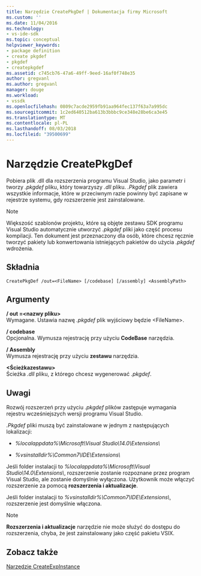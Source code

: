 ```yaml
---
title: Narzędzie CreatePkgDef | Dokumentacja firmy Microsoft
ms.custom: ''
ms.date: 11/04/2016
ms.technology:
- vs-ide-sdk
ms.topic: conceptual
helpviewer_keywords:
- package definition
- create pkgdef
- pkgdef
- createpkgdef
ms.assetid: c745cb76-47a6-49ff-9eed-16af0f748e35
author: gregvanl
ms.author: gregvanl
manager: douge
ms.workload:
- vssdk
ms.openlocfilehash: 0809c7acde2959fb91aa964fec137f63a7a995dc
ms.sourcegitcommit: 1c2ed640512ba613b3bbbc9ce348e28be6ca3e45
ms.translationtype: MT
ms.contentlocale: pl-PL
ms.lasthandoff: 08/03/2018
ms.locfileid: "39500699"
---
```

# <a name="createpkgdef-utility"></a>Narzędzie CreatePkgDef
Pobiera plik .dll dla rozszerzenia programu Visual Studio, jako parametr i tworzy *.pkgdef* pliku, który towarzyszy *.dll* pliku. *.Pkgdef* plik zawiera wszystkie informacje, które w przeciwnym razie powinny być zapisane w rejestrze systemu, gdy rozszerzenie jest zainstalowane.  
  
> [!NOTE]
>  Większość szablonów projektu, które są objęte zestawu SDK programu Visual Studio automatycznie utworzyć *.pkgdef* pliki jako część procesu kompilacji. Ten dokument jest przeznaczony dla osób, które chcesz ręcznie tworzyć pakiety lub konwertowania istniejących pakietów do użycia *.pkgdef* wdrożenia.  
  
## <a name="syntax"></a>Składnia  
  
```  
CreatePkgDef /out=<FileName> [/codebase] [/assembly] <AssemblyPath>  
```  
  
## <a name="arguments"></a>Argumenty  
 **/ out =&lt;nazwy pliku&gt;**  
 Wymagane. Ustawia nazwę *.pkgdef* plik wyjściowy będzie &lt;FileName&gt;.  
  
 **/ codebase**  
 Opcjonalna. Wymusza rejestrację przy użyciu **CodeBase** narzędzia.  
  
 **/ Assembly**  
 Wymusza rejestrację przy użyciu **zestawu** narzędzia.  
  
 **&lt;Ścieżkazestawu&gt;**  
 Ścieżka *.dll* pliku, z którego chcesz wygenerować *.pkgdef*.  
  
## <a name="remarks"></a>Uwagi  
 Rozwój rozszerzeń przy użyciu *.pkgdef* plików zastępuje wymagania rejestru wcześniejszych wersji programu Visual Studio.  
  
 *.Pkgdef* pliki muszą być zainstalowane w jednym z następujących lokalizacji: 

 - *%localappdata%\Microsoft\Visual Studio\14.0\Extensions\\* 
 
 - *%vsinstalldir%\Common7\IDE\Extensions\\*
    
 Jeśli folder instalacji to *%localappdata%\Microsoft\Visual Studio\14.0\Extensions\\*, rozszerzenie zostanie rozpoznane przez program Visual Studio, ale zostanie domyślnie wyłączona. Użytkownik może włączyć rozszerzenie za pomocą **rozszerzenia i aktualizacje**. 
   
 Jeśli folder instalacji to *%vsinstalldir%\Common7\IDE\Extensions\\*, rozszerzenie jest domyślnie włączona.  
  
> [!NOTE]
>  **Rozszerzenia i aktualizacje** narzędzie nie może służyć do dostępu do rozszerzenia, chyba, że jest zainstalowany jako część pakietu VSIX.  
  
## <a name="see-also"></a>Zobacz także  
 [Narzędzie CreateExpInstance](../../extensibility/internals/createexpinstance-utility.md)